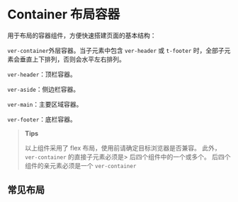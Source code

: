 # Container 布局容器

用于布局的容器组件，方便快速搭建页面的基本结构：

`ver-container`外层容器。当子元素中包含 `ver-header` 或 `t-footer` 时，全部子元素会垂直上下排列，否则会水平左右排列。

`ver-header`：顶栏容器。

`ver-aside`：侧边栏容器。

`ver-main`：主要区域容器。

`ver-footer`：底栏容器。

> **Tips**
>
> 以上组件采用了 flex 布局，使用前请确定目标浏览器是否兼容。 此外， `ver-container` 的直接子元素必须是> 后四个组件中的一个或多个。 后四个组件的亲元素必须是一个 `ver-container`

## 常见布局

<demo vue="../../example/container/partOne.vue"></demo>

<demo vue="../../example/container/partTow.vue"></demo>

<demo vue="../../example/container/partThree.vue"></demo>

<demo vue="../../example/container/partFour.vue"></demo>

<demo vue="../../example/container/partFive.vue"></demo>

